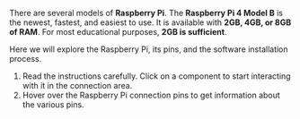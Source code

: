 There are several models of **Raspberry Pi**. The **Raspberry Pi 4 Model B** is the newest, fastest, and easiest to use. It is available with **2GB, 4GB, or 8GB of RAM**. For most educational purposes, **2GB is sufficient**.  

Here we will explore the Raspberry Pi, its pins, and the software installation process.  

1. Read the instructions carefully. Click on a component to start interacting with it in the connection area.  
2. Hover over the Raspberry Pi connection pins to get information about the various pins.  

